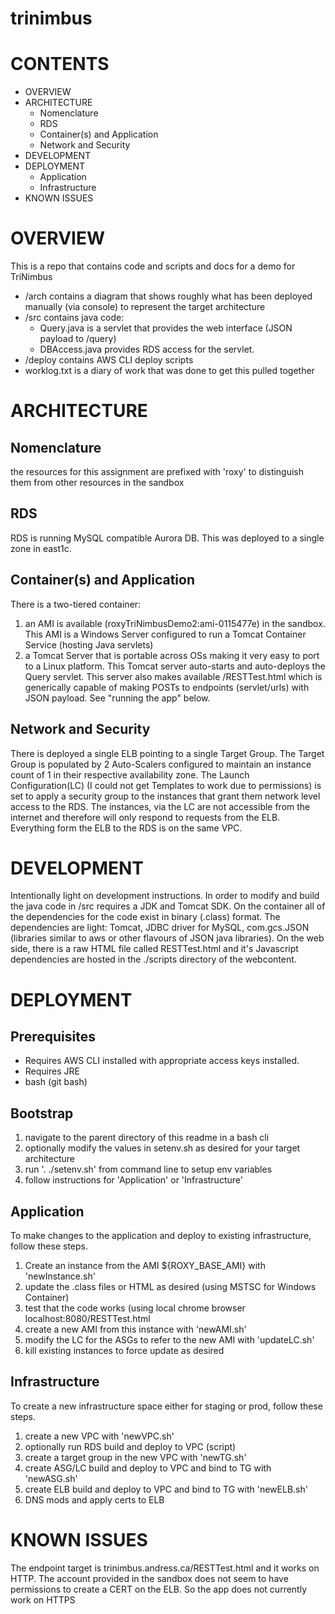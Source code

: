 # trinimbus

CONTENTS
==========
- OVERVIEW
- ARCHITECTURE
    - Nomenclature
    - RDS
    - Container(s) and Application
    - Network and Security
- DEVELOPMENT
- DEPLOYMENT
    - Application
    - Infrastructure
- KNOWN ISSUES

OVERVIEW
===========
This is a repo that contains code and scripts and docs for a demo for TriNimbus

- /arch contains a diagram that shows roughly what has been deployed manually (via console) to represent the target architecture
- /src contains java code:
    - Query.java is a servlet that provides the web interface (JSON payload to /query)
    - DBAccess.java provides RDS access for the servlet.
- /deploy contains AWS CLI deploy scripts
- worklog.txt is a diary of work that was done to get this pulled together


ARCHITECTURE
=============
Nomenclature
-------------
the resources for this assignment are prefixed with 'roxy' to distinguish them from other resources in the sandbox

RDS
----
RDS is running MySQL compatible Aurora DB.  This was deployed to a single zone in east1c.

Container(s) and Application
------------------
There is a two-tiered container:
1) an AMI is available (roxyTriNimbusDemo2:ami-0115477e) in the sandbox.  This AMI is a Windows Server configured to run a Tomcat Container Service (hosting Java servlets)
2) a Tomcat Server that is portable across OSs making it very easy to port to a Linux platform.  This Tomcat server auto-starts and auto-deploys the Query servlet.  This server also makes available /RESTTest.html which is generically capable of making POSTs to endpoints (servlet/urls) with JSON payload. See "running the app" below.

Network and Security
-----------------------
There is deployed a single ELB pointing to a single Target Group.  The Target Group is populated by 2 Auto-Scalers configured to maintain an instance count of 1 in their respective availability zone. The Launch Configuration(LC) (I could not get Templates to work due to permissions) is set to apply a security group to the instances that grant them network level access to the RDS.  The instances, via the LC are not accessible from the internet and therefore will only respond to requests from the ELB.  Everything form the ELB to the RDS is on the same VPC.

DEVELOPMENT
===========
Intentionally light on development instructions.  In order to modify and build the java code in /src requires a JDK and Tomcat SDK.  On the container all of the dependencies for the code exist in binary (.class) format.  The dependencies are light: Tomcat, JDBC driver for MySQL, com.gcs.JSON (libraries similar to aws or other flavours of JSON java libraries).  On the web side, there is a raw HTML file called RESTTest.html and it's Javascript dependencies are hosted in the ./scripts directory of the webcontent.

DEPLOYMENT
===============================
Prerequisites
----------------
- Requires AWS CLI installed with appropriate access keys installed.
- Requires JRE
- bash (git bash)

Bootstrap
----------
1) navigate to the parent directory of this readme in a bash cli
2) optionally modify the values in setenv.sh as desired for your target architecture
3) run '. ./setenv.sh' from command line to setup env variables
4) follow instructions for 'Application' or 'Infrastructure'

Application
------------
To make changes to the application and deploy to existing infrastructure, follow these steps.

1) Create an instance from the AMI ${ROXY_BASE_AMI} with 'newInstance.sh'
2) update the .class files or HTML as desired (using MSTSC for Windows Container)
3) test that the code works (using local chrome browser localhost:8080/RESTTest.html
4) create a new AMI from this instance with 'newAMI.sh'
5) modify the LC for the ASGs to refer to the new AMI with 'updateLC.sh'
6) kill existing instances to force update as desired

Infrastructure
--------------
To create a new infrastructure space either for staging or prod, follow these steps.

1) create a new VPC with 'newVPC.sh'
2) optionally run RDS build and deploy to VPC (script)
3) create a target group in the new VPC with 'newTG.sh'
4) create ASG/LC build and deploy to VPC and bind to TG with 'newASG.sh'
5) create ELB build and deploy to VPC and bind to TG with 'newELB.sh'
6) DNS mods and apply certs to ELB


KNOWN ISSUES
=============
The endpoint target is trinimbus.andress.ca/RESTTest.html and it works on HTTP.
The account provided in the sandbox does not seem to have permissions to create a CERT on the ELB.
So the app does not currently work on HTTPS